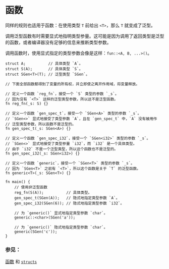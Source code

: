 # 函数

同样的规则也适用于函数：在使用类型 `T` 前给出 `<T>`，那么 `T` 就变成了泛型。

调用泛型函数有时需要显式地指明类型参量。这可能是因为调用了返回类型是泛型的函数，或者编译器没有足够的信息来推断类型参数。

调用函数时，使用显式指定的类型参数会像是这样：`fun::<A, B, ...>()`。

```rust,editable
struct A;          // 具体类型 `A`。
struct S(A);       // 具体类型 `S`。
struct SGen<T>(T); // 泛型类型 `SGen`。

// 下面全部函数都得到了变量的所有权，并立即使之离开作用域，将变量释放。

// 定义一个函数 `reg_fn`，接受一个 `S` 类型的参数 `_s`。
// 因为没有 `<T>` 这样的泛型类型参数，所以这不是泛型函数。
fn reg_fn(_s: S) {}

// 定义一个函数 `gen_spec_t`，接受一个 `SGen<A>` 类型的参数 `_s`。
// `SGen<>` 显式地接受了类型参数 `A`，且在 `gen_spec_t` 中，`A` 没有被用作
// 泛型类型参数，所以函数不是泛型的。
fn gen_spec_t(_s: SGen<A>) {}

// 定义一个函数 `gen_spec_i32`，接受一个 `SGen<i32>` 类型的参数 `_s`。
// `SGen<>` 显式地接受了类型参量 `i32`，而 `i32` 是一个具体类型。
// 由于 `i32` 不是一个泛型类型，所以这个函数也不是泛型的。
fn gen_spec_i32(_s: SGen<i32>) {}

// 定义一个函数 `generic`，接受一个 `SGen<T>` 类型的参数 `_s`。
// 因为 `SGen<T>` 之前有 `<T>`，所以这个函数是关于 `T` 的泛型函数。
fn generic<T>(_s: SGen<T>) {}

fn main() {
    // 使用非泛型函数
    reg_fn(S(A));          // 具体类型。
    gen_spec_t(SGen(A));   // 隐式地指定类型参数 `A`。
    gen_spec_i32(SGen(6)); // 隐式地指定类型参数 `i32`。

    // 为 `generic()` 显式地指定类型参数 `char`。
    generic::<char>(SGen('a'));

    // 为 `generic()` 隐式地指定类型参数 `char`。
    generic(SGen('c'));
}
```

### 参见：

[函数][fn] 和 [`structs`][structs]

[fn]: ../fn.md
[structs]: ../custom_types/structs.md
